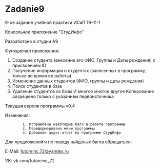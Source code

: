 # Zadanie9
 9-ое задание учебной практики ИСиП 19-11-1
 
 Консольное приложение "СтудИнфо"
 
 Разработано в студии A9
 
 Функционал приложения:
 1. Создание студента (внесение его ФИО, Группы и Даты рождения) с присвоением ID
 2. Получение информации о студентах (занесенных в программу, только во время ее работы)
 3. Изменение данных студентов (ФИО, группы и даты рождения)
 4. Поиск студентов в базе
 5. Удаление студентов из базы
 И многое многое другое
 Копирование разрешено только с указанием первоисточника

 Текущая версия программы v0.4
 
 Изменения:
            
            1. Исправлены некоторые баги в работе программы   
            2. Переформеровано меню программы
            3. Добавлен аудит-отчет по программе СтудИнфо
 
 Для предложений и по поводу найденых багов обращаться:
 
 E-Mail: futureinc.72@yandex.ru
 
 VK: vk.com/futureinc_72
 
